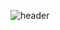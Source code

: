 ![header](https://user-images.githubusercontent.com/125592853/229899743-e2d81863-75fa-484f-be65-8df6a9c4a24f.png)
